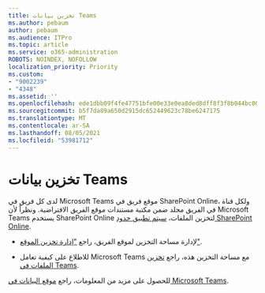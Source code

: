 ```yaml
---
title: تخزين بيانات Teams
ms.author: pebaum
author: pebaum
ms.audience: ITPro
ms.topic: article
ms.service: o365-administration
ROBOTS: NOINDEX, NOFOLLOW
localization_priority: Priority
ms.custom:
- "9002239"
- "4348"
ms.assetid: ''
ms.openlocfilehash: ede1dbb09f4fe47751bfe00e33e0ea8ded8dff8f3f8b044bc00234c51084c199
ms.sourcegitcommit: b5f7da89a650d2915dc652449623c78be6247175
ms.translationtype: MT
ms.contentlocale: ar-SA
ms.lasthandoff: 08/05/2021
ms.locfileid: "53981712"
---
```

# <a name="teams-data-storage"></a>تخزين بيانات Teams

لدى كل فريق في Microsoft Teams موقع فريق في SharePoint Online، ولكل قناة في الفريق مجلد ضمن مكتبة مستندات موقع الفريق الافتراضية. ونظراً لأن Microsoft Teams يستخدم SharePoint Online لتخزين الملفات، [سيتم تطبيق حدود SharePoint Online](https://docs.microsoft.com/microsoftteams/limits-specifications-teams#storage).

- لإدارة مساحة التخزين لموقع الفريق، راجع ["إدارة تخزين الموقع"](https://docs.microsoft.com/sharepoint/manage-site-collection-storage-limits#manage-individual-site-storage-limits).

- للاطلاع على كيفية تعامل Microsoft Teams مع مساحة التخزين هذه، راجع [تخزين الملفات في Teams](https://support.office.com/article/file-storage-in-teams-df5cc0a5-d1bb-414c-8870-46c6eb76686a).

للحصول على مزيد من المعلومات، راجع [موقع البيانات في Microsoft Teams](https://docs.microsoft.com/microsoftteams/location-of-data-in-teams).
